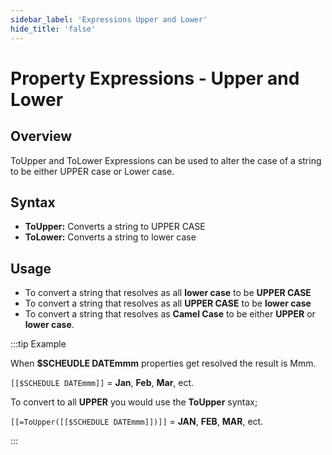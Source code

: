 ```yaml
---
sidebar_label: 'Expressions Upper and Lower'
hide_title: 'false'
---
```


<head>
  <meta name="robots" content="noindex, nofollow" />
</head>

# Property Expressions - Upper and Lower

## Overview

ToUpper and ToLower Expressions can be used to alter the case of a string to be either UPPER case or Lower case.

## Syntax

* **ToUpper:** Converts a string to UPPER CASE
* **ToLower:** Converts a string to lower case

## Usage

* To convert a string that resolves as all **lower case** to be **UPPER CASE**
* To convert a string that resolves as all **UPPER CASE** to be **lower case**
* To convert a string that resolves as **Camel Case** to be either **UPPER** or **lower case**.

:::tip Example

When **$SCHEUDLE DATEmmm** properties get resolved the result is Mmm.

```[[$SCHEDULE DATEmmm]]``` = **Jan**, **Feb**, **Mar**, ect.

To convert to all **UPPER** you would use the **ToUpper** syntax;

```[[=ToUpper([[$SCHEDULE DATEmmm]])]]``` = **JAN**, **FEB**, **MAR**, ect.

:::
